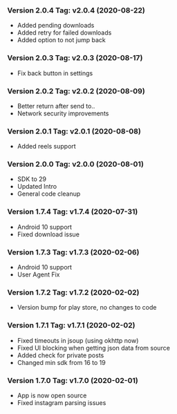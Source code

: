 ### Version 2.0.4 Tag: v2.0.4 (2020-08-22)
 - Added pending downloads
 - Added retry for failed downloads
 - Added option to not jump back

### Version 2.0.3 Tag: v2.0.3 (2020-08-17)
 - Fix back button in settings

### Version 2.0.2 Tag: v2.0.2 (2020-08-09)
 - Better return after send to..
 - Network security improvements

### Version 2.0.1 Tag: v2.0.1 (2020-08-08)
 - Added reels support

### Version 2.0.0 Tag: v2.0.0 (2020-08-01)
 - SDK to 29
 - Updated Intro
 - General code cleanup

### Version 1.7.4 Tag: v1.7.4 (2020-07-31)
 - Android 10 support
 - Fixed download issue

### Version 1.7.3 Tag: v1.7.3 (2020-02-06)
 - Android 10 support
 - User Agent Fix

### Version 1.7.2 Tag: v1.7.2 (2020-02-02)
 - Version bump for play store, no changes to code

### Version 1.7.1 Tag: v1.7.1 (2020-02-02)
 - Fixed timeouts in jsoup (using okhttp now)
 - Fixed UI blocking when getting json data from source
 - Added check for private posts
 - Changed min sdk from 16 to 19

### Version 1.7.0 Tag: v1.7.0 (2020-02-01)
 - App is now open source 
 - Fixed instagram parsing issues
